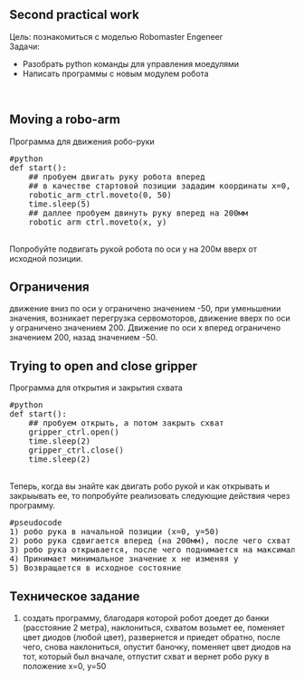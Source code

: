 ## Second practical work
Цель: познакомиться с моделью Robomaster Engeneer <br>
Задачи: <br>
- Разобрать python команды для управления моедулями 
- Написать программы с новым модулем робота
<br>

## Moving a robo-arm
Программа для движения робо-руки<br>
<pre>
#python
def start():
    ## пробуем двигать руку робота вперед
    ## в качестве стартовой позиции зададим координаты x=0, y=50
    robotic_arm_ctrl.moveto(0, 50)
    time.sleep(5)
    ## даллее пробуем двинуть руку вперед на 200мм
    robotic_arm_ctrl.moveto(x, y)
</pre>
<br>
Попробуйте подвигать рукой робота по оси y на 200м вверх от исходной позиции.<br> 

## Ограничения
движение вниз по оси y ограничено значением -50, при уменьшении значения, возникает перегрузка сервомоторов, движение вверх по оси y ограничено значением 200.
Движение по оси x вперед ограничено значением 200, назад значением -50.
<br>


## Trying to open and close gripper
Программа для открытия и закрытия схвата
<pre>
#python
def start():
    ## пробуем открыть, а потом закрыть схват
    gripper_ctrl.open()
    time.sleep(2)
    gripper_ctrl.close()
    time.sleep(2)
</pre>
<br>
Теперь, когда вы знайте как двигать робо рукой и как открывать и закрыывать ее, то попробуйте реализовать следующие действия через программу.
<pre>
#pseudocode
1) робо рука в начальной позиции (x=0, y=50)
2) робо рука сдвигается вперед (на 200мм), после чего схват открывается и закрывается, потом рука опускается до самого низа 
3) робо рука открывается, после чего поднимается на максимальную величену по оси y. 
4) Принимает минимальное значение x не изменяя y
5) Возвращается в исходное состояние
</pre>


## Техническое задание
1) создать программу, благодаря которой робот доедет до банки (расстояние 2 метра), наклониться, схватом возьмет ее, поменяет цвет диодов (любой цвет), развернется и приедет обратно, после чего, снова наклониться, опустит баночку, поменяет цвет диодов на тот, который был вначале, отпустит схват и вернет робо руку в положение x=0, y=50



